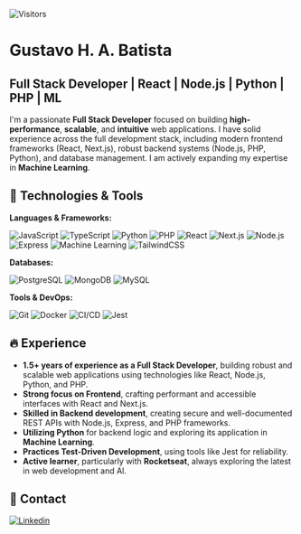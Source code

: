 ![Visitors](https://visitor-badge.laobi.icu/badge?page_id=gustavohdab)

# Gustavo H. A. Batista

## Full Stack Developer | React | Node.js | Python | PHP | ML

I'm a passionate **Full Stack Developer** focused on building **high-performance**, **scalable**, and **intuitive** web applications. I have solid experience across the full development stack, including modern frontend frameworks (React, Next.js), robust backend systems (Node.js, PHP, Python), and database management. I am actively expanding my expertise in **Machine Learning**.

## 🔧 Technologies & Tools

**Languages & Frameworks:**

![JavaScript](https://img.shields.io/badge/Code-JavaScript-informational?style=flat&logo=javascript&logoColor=white&color=f7df1e)
![TypeScript](https://img.shields.io/badge/Code-TypeScript-informational?style=flat&logo=typescript&logoColor=white&color=3178c6)
![Python](https://img.shields.io/badge/Code-Python-informational?style=flat&logo=python&logoColor=white&color=3776ab)
![PHP](https://img.shields.io/badge/Code-PHP-informational?style=flat&logo=php&logoColor=white&color=777bb4)
![React](https://img.shields.io/badge/Lib-React-informational?style=flat&logo=react&logoColor=white&color=61dafb)
![Next.js](https://img.shields.io/badge/Framework-Next.js-informational?style=flat&logo=Next.js&logoColor=black&color=lightgrey)
![Node.js](https://img.shields.io/badge/Runtime-Node.js-informational?style=flat&logo=node.js&logoColor=white&color=339933)
![Express](https://img.shields.io/badge/Framework-Express-informational?style=flat&logo=express&logoColor=black&color=lightgrey)
![Machine Learning](https://img.shields.io/badge/Field-Machine%20Learning-informational?style=flat&logo=tensorflow&logoColor=white&color=ff6f00) <!-- You can change the logo to pytorch, scikitlearn etc. if preferred -->
![TailwindCSS](https://img.shields.io/badge/Lib-TailwindCSS-informational?style=flat&logo=tailwind-css&logoColor=white&color=06b6d4) <!-- Kept as part of broader skill set -->

**Databases:**

![PostgreSQL](https://img.shields.io/badge/Database-PostgreSQL-informational?style=flat&logo=postgresql&logoColor=white&color=4169e1)
![MongoDB](https://img.shields.io/badge/Database-MongoDB-informational?style=flat&logo=mongodb&logoColor=white&color=47a248)
![MySQL](https://img.shields.io/badge/Database-MySQL-informational?style=flat&logo=mysql&logoColor=white&color=4479a1)

**Tools & DevOps:**

![Git](https://img.shields.io/badge/Version%20Control-Git-informational?style=flat&logo=git&logoColor=white&color=f05032)
![Docker](https://img.shields.io/badge/Containerization-Docker-informational?style=flat&logo=docker&logoColor=white&color=2496ed)
![CI/CD](https://img.shields.io/badge/DevOps-CI/CD-informational?style=flat&logo=github-actions&logoColor=white&color=2088ff)
![Jest](https://img.shields.io/badge/Test-Jest-informational?style=flat&logo=jest&logoColor=white&color=c21325)

## 🔥 Experience

- **1.5+ years of experience as a Full Stack Developer**, building robust and scalable web applications using technologies like React, Node.js, Python, and PHP.
- **Strong focus on Frontend**, crafting performant and accessible interfaces with React and Next.js.
- **Skilled in Backend development**, creating secure and well-documented REST APIs with Node.js, Express, and PHP frameworks.
- **Utilizing Python** for backend logic and exploring its application in **Machine Learning**.
- **Practices Test-Driven Development**, using tools like Jest for reliability.
- **Active learner**, particularly with **Rocketseat**, always exploring the latest in web development and AI.

## 📩 Contact

[![Linkedin](https://img.shields.io/badge/-gustavohbatista-blue?style=flat-square&logo=linkedin&logoColor=white)](https://www.linkedin.com/in/gustavo-h-batista/)
